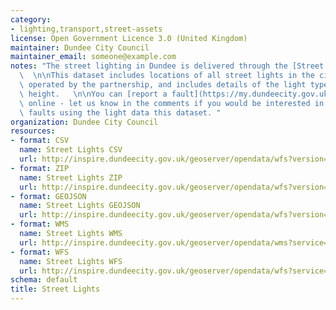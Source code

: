 ```yaml
---
category:
- lighting,transport,street-assets
license: Open Government Licence 3.0 (United Kingdom)
maintainer: Dundee City Council
maintainer_email: someone@example.com
notes: "The street lighting in Dundee is delivered through the [Street Lighting Partnership](https://www.dundeecity.gov.uk/service-area/city-development/roads-and-transportation/street-lighting).\
  \  \n\nThis dataset includes locations of all street lights in the city that are\
  \ operated by the partnership, and includes details of the light type and column\
  \ height.   \n\nYou can [report a fault](https://my.dundeecity.gov.uk/service/Street_Lighting_Fault___Report_it)\
  \ online - let us know in the comments if you would be interested in an API to report\
  \ faults using the light data this dataset. "
organization: Dundee City Council
resources:
- format: CSV
  name: Street Lights CSV
  url: http://inspire.dundeecity.gov.uk/geoserver/opendata/wfs?version=2.0.0&service=wfs&request=GetFeature&typeName=opendata:v_street_lights&outputFormat=csv
- format: ZIP
  name: Street Lights ZIP
  url: http://inspire.dundeecity.gov.uk/geoserver/opendata/wfs?version=2.0.0&service=wfs&request=GetFeature&typeName=opendata:v_street_lights&outputFormat=SHAPE-ZIP
- format: GEOJSON
  name: Street Lights GEOJSON
  url: http://inspire.dundeecity.gov.uk/geoserver/opendata/wfs?version=2.0.0&service=wfs&request=GetFeature&typeName=opendata:v_street_lights&outputFormat=application/json
- format: WMS
  name: Street Lights WMS
  url: http://inspire.dundeecity.gov.uk/geoserver/opendata/wms?service=Wms&version=1.3.0&request=getCapabilities
- format: WFS
  name: Street Lights WFS
  url: http://inspire.dundeecity.gov.uk/geoserver/opendata/wfs?service=WFS&version=2.0.0&request=getCapabilities
schema: default
title: Street Lights
---
```

